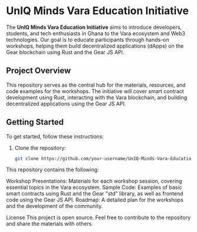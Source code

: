 # UnIQ Minds Vara Education Initiative

The **UnIQ Minds Vara Education Initiative** aims to introduce developers, students, and tech enthusiasts in Ghana to the Vara ecosystem and Web3 technologies. Our goal is to educate participants through hands-on workshops, helping them build decentralized applications (dApps) on the Gear blockchain using Rust and the Gear JS API.

## Project Overview
This repository serves as the central hub for the materials, resources, and code examples for the workshops. The initiative will cover smart contract development using Rust, interacting with the Vara blockchain, and building decentralized applications using the Gear JS API.

## Getting Started
To get started, follow these instructions:
1. Clone the repository:
   ```bash
   git clone https://github.com/your-username/UnIQ-Minds-Vara-Education.git

This repository contains the following:

Workshop Presentations: Materials for each workshop session, covering essential topics in the Vara ecosystem.
Sample Code: Examples of basic smart contracts using Rust and the Gear "std" library, as well as frontend code using the Gear JS API.
Roadmap: A detailed plan for the workshops and the development of the community.

License
This project is open source. Feel free to contribute to the repository and share the materials with others.
